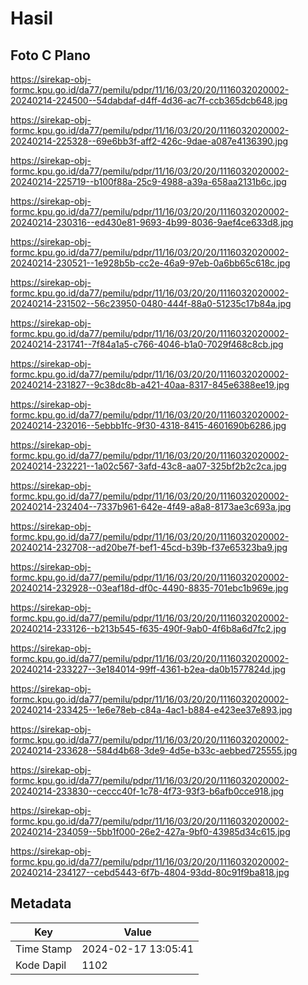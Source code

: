 # Hasil

## Foto C Plano

https://sirekap-obj-formc.kpu.go.id/da77/pemilu/pdpr/11/16/03/20/20/1116032020002-20240214-224500--54dabdaf-d4ff-4d36-ac7f-ccb365dcb648.jpg

https://sirekap-obj-formc.kpu.go.id/da77/pemilu/pdpr/11/16/03/20/20/1116032020002-20240214-225328--69e6bb3f-aff2-426c-9dae-a087e4136390.jpg

https://sirekap-obj-formc.kpu.go.id/da77/pemilu/pdpr/11/16/03/20/20/1116032020002-20240214-225719--b100f88a-25c9-4988-a39a-658aa2131b6c.jpg

https://sirekap-obj-formc.kpu.go.id/da77/pemilu/pdpr/11/16/03/20/20/1116032020002-20240214-230316--ed430e81-9693-4b99-8036-9aef4ce633d8.jpg

https://sirekap-obj-formc.kpu.go.id/da77/pemilu/pdpr/11/16/03/20/20/1116032020002-20240214-230521--1e928b5b-cc2e-46a9-97eb-0a6bb65c618c.jpg

https://sirekap-obj-formc.kpu.go.id/da77/pemilu/pdpr/11/16/03/20/20/1116032020002-20240214-231502--56c23950-0480-444f-88a0-51235c17b84a.jpg

https://sirekap-obj-formc.kpu.go.id/da77/pemilu/pdpr/11/16/03/20/20/1116032020002-20240214-231741--7f84a1a5-c766-4046-b1a0-7029f468c8cb.jpg

https://sirekap-obj-formc.kpu.go.id/da77/pemilu/pdpr/11/16/03/20/20/1116032020002-20240214-231827--9c38dc8b-a421-40aa-8317-845e6388ee19.jpg

https://sirekap-obj-formc.kpu.go.id/da77/pemilu/pdpr/11/16/03/20/20/1116032020002-20240214-232016--5ebbb1fc-9f30-4318-8415-4601690b6286.jpg

https://sirekap-obj-formc.kpu.go.id/da77/pemilu/pdpr/11/16/03/20/20/1116032020002-20240214-232221--1a02c567-3afd-43c8-aa07-325bf2b2c2ca.jpg

https://sirekap-obj-formc.kpu.go.id/da77/pemilu/pdpr/11/16/03/20/20/1116032020002-20240214-232404--7337b961-642e-4f49-a8a8-8173ae3c693a.jpg

https://sirekap-obj-formc.kpu.go.id/da77/pemilu/pdpr/11/16/03/20/20/1116032020002-20240214-232708--ad20be7f-bef1-45cd-b39b-f37e65323ba9.jpg

https://sirekap-obj-formc.kpu.go.id/da77/pemilu/pdpr/11/16/03/20/20/1116032020002-20240214-232928--03eaf18d-df0c-4490-8835-701ebc1b969e.jpg

https://sirekap-obj-formc.kpu.go.id/da77/pemilu/pdpr/11/16/03/20/20/1116032020002-20240214-233126--b213b545-f635-490f-9ab0-4f6b8a6d7fc2.jpg

https://sirekap-obj-formc.kpu.go.id/da77/pemilu/pdpr/11/16/03/20/20/1116032020002-20240214-233227--3e184014-99ff-4361-b2ea-da0b1577824d.jpg

https://sirekap-obj-formc.kpu.go.id/da77/pemilu/pdpr/11/16/03/20/20/1116032020002-20240214-233425--1e6e78eb-c84a-4ac1-b884-e423ee37e893.jpg

https://sirekap-obj-formc.kpu.go.id/da77/pemilu/pdpr/11/16/03/20/20/1116032020002-20240214-233628--584d4b68-3de9-4d5e-b33c-aebbed725555.jpg

https://sirekap-obj-formc.kpu.go.id/da77/pemilu/pdpr/11/16/03/20/20/1116032020002-20240214-233830--ceccc40f-1c78-4f73-93f3-b6afb0cce918.jpg

https://sirekap-obj-formc.kpu.go.id/da77/pemilu/pdpr/11/16/03/20/20/1116032020002-20240214-234059--5bb1f000-26e2-427a-9bf0-43985d34c615.jpg

https://sirekap-obj-formc.kpu.go.id/da77/pemilu/pdpr/11/16/03/20/20/1116032020002-20240214-234127--cebd5443-6f7b-4804-93dd-80c91f9ba818.jpg


## Metadata

| Key        | Value               |
| ---------- | ------------------- |
| Time Stamp | 2024-02-17 13:05:41 |
| Kode Dapil | 1102                |



